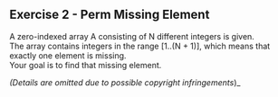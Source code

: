 Exercise 2 - Perm Missing Element
-------------------------

A zero-indexed array A consisting of N different integers is given.  
The array contains integers in the range [1..(N + 1)], which means that exactly one element is missing.  
Your goal is to find that missing element.

_(Details are omitted due to possible copyright infringements_)_
